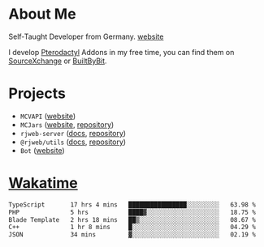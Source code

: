 # About Me

Self-Taught Developer from Germany. [website](https://rjansen.dev)

I develop [Pterodactyl](https://pterodactyl.io) Addons in my free time, you can find
them on [SourceXchange](https://www.sourcexchange.net/teams/356/profile) or [BuiltByBit](https://builtbybit.com/search/3078009).

# Projects

- `MCVAPI` ([website](https://versions.mcjars.app))
- `MCJars` ([website](https://mcjars.app), [repository](https://github.com/0x7d8/mcjar))
- `rjweb-server` ([docs](https://server.rjweb.dev), [repository](https://github.com/0x7d8/NPM_WEB-SERVER))
- `@rjweb/utils` ([docs](https://utils.rjweb.dev), [repository](https://github.com/0x7d8/rjweb-utils))
- `Bot` ([website](https://bot.rjns.dev))

# [Wakatime](https://wakatime.com/@0x7d8)

<!--START_SECTION:waka-->

```txt
TypeScript       17 hrs 4 mins   ████████████████░░░░░░░░░   63.98 %
PHP              5 hrs           ████▓░░░░░░░░░░░░░░░░░░░░   18.75 %
Blade Template   2 hrs 18 mins   ██▒░░░░░░░░░░░░░░░░░░░░░░   08.67 %
C++              1 hr 8 mins     █░░░░░░░░░░░░░░░░░░░░░░░░   04.29 %
JSON             34 mins         ▓░░░░░░░░░░░░░░░░░░░░░░░░   02.19 %
```

<!--END_SECTION:waka-->

